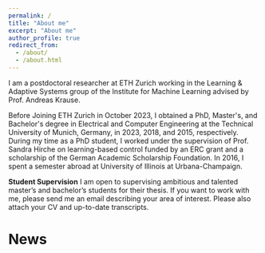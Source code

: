 ```yaml
---
permalink: /
title: "About me"
excerpt: "About me"
author_profile: true
redirect_from: 
  - /about/
  - /about.html
---
```


I am a postdoctoral researcher at ETH Zurich working in the Learning & Adaptive Systems group of the Institute for Machine Learning advised by Prof. Andreas Krause. 

Before Joining ETH Zurich in October 2023, I obtained a PhD, Master's, and Bachelor's degree in Electrical and Computer Engineering at the Technical University of Munich, Germany, in 2023, 2018, and 2015, respectively. During my time as a PhD student, I worked under the supervision of Prof. Sandra Hirche on learning-based control funded by an ERC grant and a scholarship of the German Academic Scholarship Foundation. In 2016, I spent a semester abroad at University of Illinois at Urbana-Champaign. 

**Student Supervision** I am open to supervising ambitious and talented master’s and bachelor’s students for their thesis. If you want to work with me, please send me an email describing your area of interest. Please also attach your CV and up-to-date transcripts.


News
======

